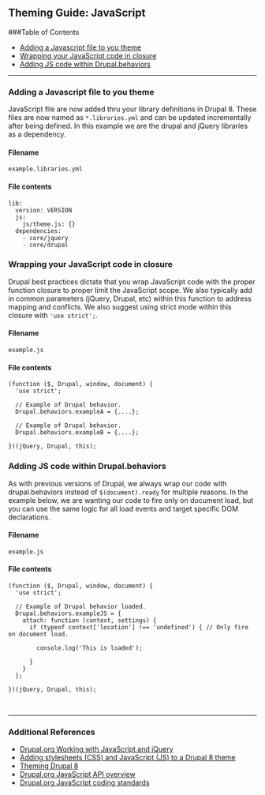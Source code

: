 ## Theming Guide: JavaScript


###Table of Contents
- <a href="#jsfile">Adding a Javascript file to you theme</a>
- <a href="#wrappingfile">Wrapping your JavaScript code in closure</a>
- <a href="#behaviors">Adding JS code within Drupal.behaviors</a>

<hr>

<a name="jsfile"></a>
### Adding a Javascript file to you theme 
JavaScript file are now added thru your library definitions in Drupal 8. These files are now named as `*.libraries.yml` and can be updated incrementally after being defined. In this example we are the drupal and jQuery libraries as a dependency. 

#### Filename
`example.libraries.yml`

#### File contents
```
lib:
  version: VERSION
  js:
    js/theme.js: {}
  dependencies:
    - core/jquery
    - core/drupal
```

<!-- -------------------------- -->

<a name="wrappingfile"></a>
### Wrapping your JavaScript code in closure 
Drupal best practices dictate that you wrap JavaScript code with the proper function closure to proper limit the JavaScript scope. We also typically add in common parameters (jQuery, Drupal, etc) within this function to address mapping and conflicts. We also suggest using strict mode within this closure with `'use strict';`.

#### Filename
`example.js`

#### File contents
```
(function ($, Drupal, window, document) {
  'use strict';

  // Example of Drupal behavior.
  Drupal.behaviors.exampleA = {....};
  
  // Example of Drupal behavior.
  Drupal.behaviors.exampleB = {....};

})(jQuery, Drupal, this);
```

<!-- -------------------------- -->

<a name="behaviors"></a>
### Adding JS code within Drupal.behaviors
As with previous versions of Drupal, we always wrap our code with drupal.behaviors instead of `$(document).ready` for multiple reasons. In the example below, we are wanting our code to fire only on document load, but you can use the same logic for all load events and target specific DOM declarations.

#### Filename
`example.js`

#### File contents
```
(function ($, Drupal, window, document) {
  'use strict';

  // Example of Drupal behavior loaded.
  Drupal.behaviors.exampleJS = {
    attach: function (context, settings) {
      if (typeof context['location'] !== 'undefined') { // Only fire on document load.

        console.log('This is loaded');

      }
    }
  };

})(jQuery, Drupal, this);
```

<!-- -------------------------- -->





<br><hr>

### Additional References

- <a href="https://www.drupal.org/docs/7/theming/working-with-javascript-and-jquery">Drupal.org Working with JavaScript and jQuery</a>
- <a href="https://www.drupal.org/docs/8/theming-drupal-8/adding-stylesheets-css-and-javascript-js-to-a-drupal-8-theme">Adding stylesheets (CSS) and JavaScript (JS) to a Drupal 8 theme</a>
- <a href="https://www.drupal.org/docs/8/theming">Theming Drupal 8</a>
- <a href="https://www.drupal.org/docs/8/api/javascript-api/javascript-api-overview">Drupal.org JavaScript API overview</a>
- <a href="https://www.drupal.org/node/172169">Drupal.org JavaScript coding standards</a>





